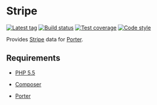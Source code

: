 Stripe
======

[![Latest tag][Version image]][Releases]
[![Build status][Build image]][Build]
[![Test coverage][Coverage image]][Coverage]
[![Code style][Style image]][Style]

Provides [Stripe](https://stripe.com) data for [Porter][Porter].

Requirements
------------

- [PHP 5.5](http://php.net)
- [Composer](http://getcomposer.org)
- [Porter][Porter]


  [Porter]: https://github.com/ScriptFUSION/Porter
  [Releases]: https://github.com/Provider/Stripe/releases
  [Version image]: https://poser.pugx.org/provider/stripe/v/stable "Latest version"
  [Build]: http://travis-ci.org/Provider/Stripe
  [Build image]: https://travis-ci.org/Provider/Stripe.svg "Build status"
  [Coverage]: https://coveralls.io/github/Provider/Stripe
  [Coverage image]: https://coveralls.io/repos/Provider/Stripe/badge.svg "Test coverage"
  [Style]: https://styleci.io/repos/65310636
  [Style image]: https://styleci.io/repos/65310636/shield?style=flat "Code style"
